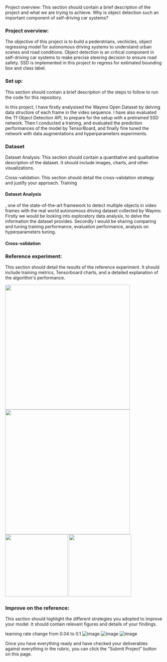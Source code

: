 Project overview: This section should contain a brief description of the project and what we are trying to achieve. Why is object detection such an important component of self-driving car systems?


### Project overview:
The objective of this project is to build a pederstrians, vechicles, object regressing model for autonomous driving systems to understand urban scenes and road conditions.   Object detection is an critical component in self-driving car systems to make precise steering decision to ensure road safety.  SSD is implemented in this project to regress for estimated bounding box and class label.  

### Set up: 
This section should contain a brief description of the steps to follow to run the code for this repository.

In this project, I have firstly analysised the Waymo Open Dataset by delving data structure of each frame in the video sequence. I have also evaluated the Tf Object Detection API, to prepare for the setup with a pretrained SSD  network.  Then I conducted a training, and evaluated the prediction performances of the model by TensorBoard, and finally fine tuned the network with data augmentations and hyperparameters experiments.

### Dataset
Dataset Analysis: This section should contain a quantitative and qualitative description of the dataset. It should include images, charts, and other visualizations.

Cross-validation: This section should detail the cross-validation strategy and justify your approach.
Training

#### Dataset Analysis
, one of the state-of-the-art framework to detect multiple objects in video frames with the real world autonomous driving dataset collected by Waymo.  Firstly we would be looking into exploratory data analysis, to delve the information the dataset provides.  Secondly I would be sharing comparing and tuning training performance, evaluation performance, analysis on hyperparameters tuning.

#### Cross-validation

### Reference experiment: 
This section should detail the results of the reference experiment. It should include training metrics, Tensorboard charts, and a detailed explanation of the algorithm's performance.

<img src="https://user-images.githubusercontent.com/21034990/221380143-e6e7400f-7773-426a-ab0e-e2c226c94df0.png" width=400><br>
<img src="https://user-images.githubusercontent.com/21034990/221380153-b6b1e8ef-6b9d-46dd-bf15-22b0d2b4fa43.png" width=400><br>
<img src="https://user-images.githubusercontent.com/21034990/221380157-82d80f83-a4f5-460a-9144-e5699ee2774d.png" width=200>
<img src="https://user-images.githubusercontent.com/21034990/221380163-87554253-6aae-4040-9ead-27dae359715a.png" width=200><br>


### Improve on the reference: 
This section should highlight the different strategies you adopted to improve your model. It should contain relevant figures and details of your findings.

learning rate change from 0.04 to 0.1
![image](https://user-images.githubusercontent.com/21034990/221390913-ca672dd0-f331-4a98-8095-c97e752d0d2e.png)
![image](https://user-images.githubusercontent.com/21034990/221390930-cbb4f43f-2daa-4ef7-9623-008c0ec3d9f1.png)
![image](https://user-images.githubusercontent.com/21034990/221390938-2f91e741-7dcd-4688-ae85-5990fa594ee0.png)


Once you have everything ready and have checked your deliverables against everything in the rubric, you can click the "Submit Project" button on this page.
